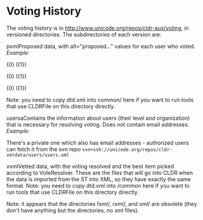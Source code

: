 # Voting History

The voting history is in <http://www.unicode.org/repos/cldr-aux/voting>, in
versioned directories. The subdirectories of each version are:

pxmlProposed data, with alt="proposed..." values for each user who voted.
*Example:*

<localePattern alt="proposed-u1094-">{0} ({1})</localePattern>

<localePattern alt="proposed-u1530-">{0} ({1})</localePattern>

<localePattern alt="proposed-u1803-">{0} ({1})</localePattern>

Note: you need to copy dtd.xml into common/ here if you want to run tools that
use CLDRFile on this directory directly.

usersaContains the information about users (their level and organization) that
is necessary for resolving voting. Does not contain email addresses.
*Example:*

<user id="133" level="tc" org="google" locales="\*"/>

There's a private one which also has email addresses - authorized users can
fetch it from the svn repo
`svn+ssh://unicode.org/repos/cldr-vetdata/users/users.xml`

vxmlVetted data, with the voting resolved and the best item picked according to
VoteResolver. These are the files that will go into CLDR when the data is
imported from the ST into XML, so they have exactly the same format.
Note: you need to copy dtd.xml into /common here if you want to run tools that
use CLDRFile on this directory directly.

Note: it appears that the directories fxml/, rxml/, and xml/ are obsolete (they
don't have anything but the directories, no xml files).
